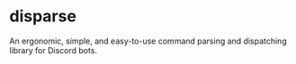 # disparse
An ergonomic, simple, and easy-to-use command parsing and dispatching library for Discord bots.
